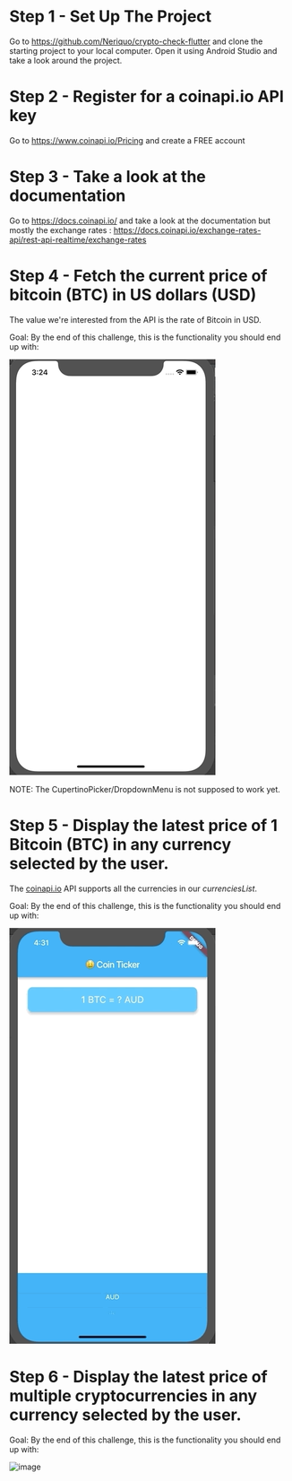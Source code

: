 # Step 1 - Set Up The Project

Go to https://github.com/Neriquo/crypto-check-flutter and clone the starting project to your local computer. Open it using Android Studio and take a look around the project.

# Step 2 - Register for a coinapi.io API key

Go to https://www.coinapi.io/Pricing and create a FREE account

# Step 3 - Take a look at the documentation

Go to https://docs.coinapi.io/ and take a look at the documentation but mostly the exchange rates : https://docs.coinapi.io/exchange-rates-api/rest-api-realtime/exchange-rates

# Step 4 - Fetch the current price of bitcoin (BTC) in US dollars (USD)

The value we're interested from the API is the rate of Bitcoin in USD.

Goal: By the end of this challenge, this is the functionality you should end up with:

![image](https://github.com/Neriquo/crypto-check-flutter/blob/main-challenge/images/1.gif?raw=true)

NOTE: The CupertinoPicker/DropdownMenu is not supposed to work yet.

# Step 5 - Display the latest price of 1 Bitcoin (BTC) in any currency selected by the user.

The [coinapi.io](https://docs.coinapi.io/market-data/rest-api/exchange-rates/get-specific-rate) API supports all the currencies in our *currenciesList*.

Goal: By the end of this challenge, this is the functionality you should end up with:

![image](https://github.com/Neriquo/crypto-check-flutter/blob/main-challenge/images/2.gif?raw=true)

# Step 6 - Display the latest price of multiple cryptocurrencies in any currency selected by the user.

Goal: By the end of this challenge, this is the functionality you should end up with:

![image](https://github.com/Neriquo/crypto-check-flutter/blob/main-challenge/images/3.gif?raw=true)
